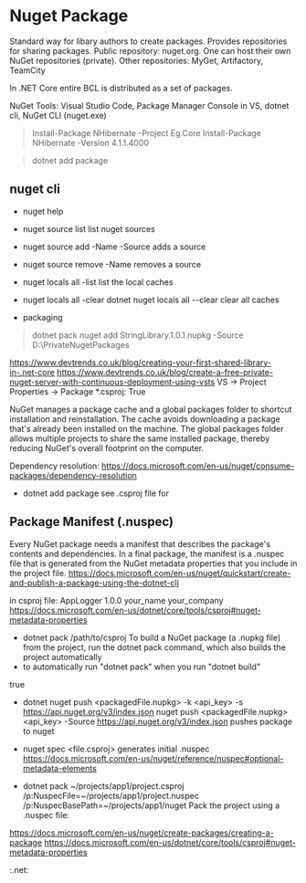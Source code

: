 # Nuget Package
Standard way for libary authors to create packages.
Provides repositories for sharing packages.
Public repository: nuget.org.
One can host their own NuGet repositories (private).
Other repositories: MyGet, Artifactory, TeamCity

In .NET Core entire BCL is distributed as a set of packages.

NuGet Tools: Visual Studio Code, Package Manager Console in VS, dotnet cli, NuGet CLI (nuget.exe)



> Install-Package NHibernate -Project Eg.Core
> Install-Package NHibernate -Version 4.1.1.4000

> dotnet add package <package-name>

## nuget cli
* nuget help
* nuget source list
list nuget sources
* nuget source add -Name <sourceName> -Source <url>
adds a source
* nuget source remove -Name <sourceName>
removes a source

* nuget locals all -list
list the local caches

* nuget locals all -clear
dotnet nuget locals all --clear
clear all caches

* packaging
> dotnet pack
> nuget add StringLibrary.1.0.1.nupkg -Source D:\PrivateNugetPackages
>


https://www.devtrends.co.uk/blog/creating-your-first-shared-library-in-.net-core
https://www.devtrends.co.uk/blog/create-a-free-private-nuget-server-with-continuous-deployment-using-vsts
VS -> Project Properties -> Package
*.csproj: <GeneratePackageOnBuild>True</GeneratePackageOnBuild>


NuGet manages a package cache and a global packages folder to shortcut installation and reinstallation. The cache avoids downloading a package that's already been installed on the machine. The global packages folder allows multiple projects to share the same installed package, thereby reducing NuGet's overall footprint on the computer.

Dependency resolution:
https://docs.microsoft.com/en-us/nuget/consume-packages/dependency-resolution

* dotnet add package <packageName>
see .csproj file for <PackageReference>

## Package Manifest (.nuspec)
Every NuGet package needs a manifest that describes the package's contents and dependencies. In a final package, the manifest is a .nuspec file that is generated from the NuGet metadata properties that you include in the project file.
https://docs.microsoft.com/en-us/nuget/quickstart/create-and-publish-a-package-using-the-dotnet-cli

in csproj file:
<PropertyGroup>
	<PackageId>AppLogger</PackageId>
	<Version>1.0.0</Version>
	<Authors>your_name</Authors>
	<Company>your_company</Company>
</PropertyGroup>
https://docs.microsoft.com/en-us/dotnet/core/tools/csproj#nuget-metadata-properties
* dotnet pack /path/to/csproj
To build a NuGet package (a .nupkg file) from the project, run the dotnet pack command, which also builds the project automatically
* to automatically  run "dotnet pack" when you run "dotnet build"
<PropertyGroup>
	<GeneratePackageOnBuild>true</GeneratePackageOnBuild>
</PropertyGroup>

* dotnet nuget push <packagedFile.nupkg> -k <api_key> -s https://api.nuget.org/v3/index.json
nuget push <packagedFile.nupkg> <api_key> -Source https://api.nuget.org/v3/index.json
pushes package to nuget


* nuget spec <file.csproj>
generates initial .nuspec
https://docs.microsoft.com/en-us/nuget/reference/nuspec#optional-metadata-elements
* dotnet pack  ~/projects/app1/project.csproj /p:NuspecFile=~/projects/app1/project.nuspec /p:NuspecBasePath=~/projects/app1/nuget
Pack the project using a .nuspec file:

https://docs.microsoft.com/en-us/nuget/create-packages/creating-a-package
https://docs.microsoft.com/en-us/dotnet/core/tools/csproj#nuget-metadata-properties






:.net:

